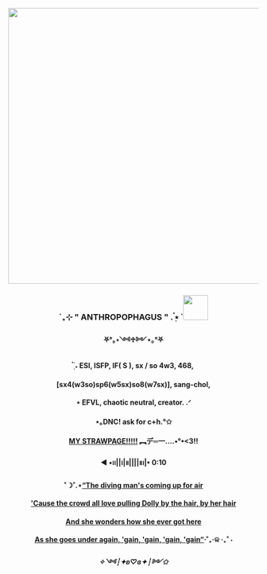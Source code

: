 <p align="center">
  <img width="555" src="https://sun9-43.userapi.com/impg/TXWDWq9gS-P3-QFZVYcqpWDgb8mr1x6xUytwIQ/YPSLOQyuXho.jpg?size=1200x953&quality=95&sign=a3573a7d552de582ac43c3ecb27ea06d&type=album">
</p>
<h3 align="center">`₊⊹ " ANTHROPOPHAGUS " . ๋࣭⭑ `<img src="https://static.wikia.nocookie.net/rooms-low-detailed/images/f/f5/NomNomNom185.gif/revision/latest?cb=20240112205713" height="50"/></h1></h3>
<h4 align="center">⛧°｡⋆༺♱༻⋆｡°⛧</h4>  
<h4 align="center"> ๋࣭  ࣪˖ ESI, ISFP, IF( S ), sx / so 4w3, 468,</h4>   
<h4 align="center">[sx4(w3so)sp6(w5sx)so8(w7sx)], sang-chol,</h4>  
<h4 align="center">⋆ EFVL, chaotic neutral, creator. .ᐟ</h4>  
<h4 align="center">⋆｡DNC! ask for c+h.°✩</h4> 
<h4 align="center"><a href="https://tr4ns1st0ry.straw.page/" target="_blank">MY STRAWPAGE!!!!!</a> ︻デ═一....•°•<3!!</h4>
<h4 align="center">◀︎ •၊၊||၊|။||||။‌‌‌‌‌၊|• 0:10</h4>
<h4 align="center">˚☽˚.⋆<a href="https://youtu.be/h44X3Wn82H8?si=xAgZrAxxSHBbABHe&t=69" target="_blank">“The diving man's coming up for air</a></h4>
<h4 align="center"><a href="https://youtu.be/h44X3Wn82H8?si=6pg388VzOHV-UvRp&t=71" target="_blank">'Cause the crowd all love pulling Dolly by the hair, by her hair</a></h4>
<h4 align="center"><a href="https://youtu.be/h44X3Wn82H8?si=eTP_WUBE9tyZN9wx&t=76" target="_blank">And she wonders how she ever got here</a></h4>
<h4 align="center"><a href="https://youtu.be/h44X3Wn82H8?si=eTP_WUBE9tyZN9wx&t=79" target="_blank">As she goes under again, 'gain, 'gain, 'gain, 'gain“</a>⋅˚₊‧ଳ ‧₊˚ ⋅</h4>
<h5 align="center">✧༺┆✦ʚ♡ɞ✦┆༻✩</h4>  
